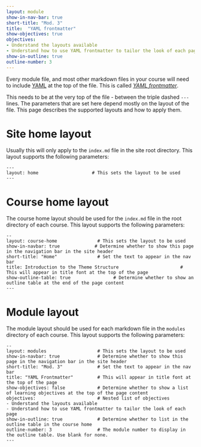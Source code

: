 ```yaml
---
layout: module
show-in-nav-bar: true
short-title: "Mod. 3"
title:  "YAML frontmatter"
show-objectives: true
objectives:
- Understand the layouts available
- Understand how to use YAML frontmatter to tailor the look of each page
show-in-outline: true
outline-number: 3
---
```


Every module file, and most other markdown files in your course will need to include [YAML](http://yaml.org/) at the top of the file. This is called *[YAML frontmatter](https://jekyllrb.com/docs/frontmatter/)*.

This needs to be at the very top of the file - between the triple dashed `---` lines. The parameters that are set here depend mostly on the layout of the file. This page describes the supported layouts and how to apply them.

# Site home layout
Usually this will only apply to the `index.md` file in the site root directory.
This layout supports the following parameters:

```
---
layout: home                    # This sets the layout to be used
---
```


# Course home layout
The course home layout should be used for the `index.md` file in the root directory of each course.
This layout supports the following parameters:

```
--
layout: course-home               # This sets the layout to be used
show-in-navbar: true             # Determine whether to show this page in the navigation bar in the site header
short-title: "Home"               # Set the text to appear in the nav bar
title: Introduction to the Theme Structure                       # This will appear in title font at the top of the page
show-outline-table: true                # Determine whether to show an outline table at the end of the page content
---
```


# Module layout
The module layout should be used for each markdown file in the `modules` directory of each course.
This layout supports the following parameters:

```
--
layout: modules                   # This sets the layout to be used
show-in-navbar: true              # Determine whether to show this page in the navigation bar in the site header
short-title: "Mod. 3"             # Set the text to appear in the nav bar
title: "YAML Frontmatter"         # This will appear in title font at the top of the page
show-objectives: false            # Determine whether to show a list of learning objectives at the top of the page content
objectives:                       # Nested list of objectives
- Understand the layouts available
- Understand how to use YAML frontmatter to tailor the look of each page
show-in-outline: true             # Determine whether to list in the outline table in the course home
outline-number: 3                 # The module number to display in the outline table. Use blank for none.
---
```
